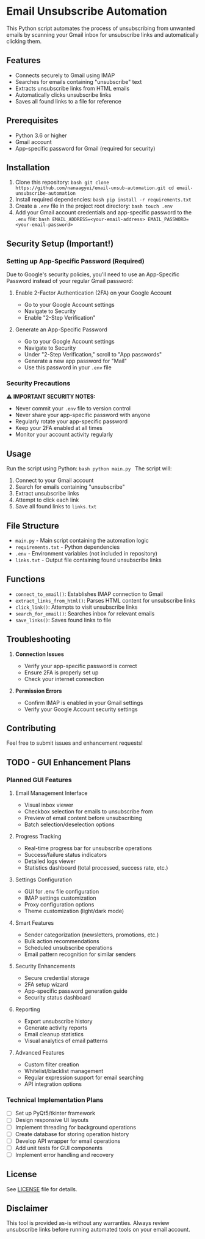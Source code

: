 # Email Unsubscribe Automation

This Python script automates the process of unsubscribing from unwanted emails by scanning your Gmail inbox for unsubscribe links and automatically clicking them.

## Features

- Connects securely to Gmail using IMAP
- Searches for emails containing "unsubscribe" text
- Extracts unsubscribe links from HTML emails
- Automatically clicks unsubscribe links
- Saves all found links to a file for reference

## Prerequisites

- Python 3.6 or higher
- Gmail account
- App-specific password for Gmail (required for security)

## Installation

1. Clone this repository:
``bash
git clone https://github.com/nanaagyei/email-unsub-automation.git
cd email-unsubscribe-automation
``
2. Install required dependencies:
``bash
pip install -r requirements.txt
``
3. Create a `.env` file in the project root directory:
``bash
touch .env
``
4. Add your Gmail account credentials and app-specific password to the `.env` file:
``bash
EMAIL_ADDRESS=<your-email-address>
EMAIL_PASSWORD=<your-email-password>
``
## Security Setup (Important!)

### Setting up App-Specific Password (Required)
Due to Google's security policies, you'll need to use an App-Specific Password instead of your regular Gmail password:

1. Enable 2-Factor Authentication (2FA) on your Google Account
   - Go to your Google Account settings
   - Navigate to Security
   - Enable "2-Step Verification"

2. Generate an App-Specific Password
   - Go to your Google Account settings
   - Navigate to Security
   - Under "2-Step Verification," scroll to "App passwords"
   - Generate a new app password for "Mail"
   - Use this password in your `.env` file

### Security Precautions

⚠️ **IMPORTANT SECURITY NOTES:**
- Never commit your `.env` file to version control
- Never share your app-specific password with anyone
- Regularly rotate your app-specific password
- Keep your 2FA enabled at all times
- Monitor your account activity regularly

## Usage

Run the script using Python:
``bash
python main.py
``
The script will:
1. Connect to your Gmail account
2. Search for emails containing "unsubscribe"
3. Extract unsubscribe links
4. Attempt to click each link
5. Save all found links to `links.txt`

## File Structure

- `main.py` - Main script containing the automation logic
- `requirements.txt` - Python dependencies
- `.env` - Environment variables (not included in repository)
- `links.txt` - Output file containing found unsubscribe links

## Functions

- `connect_to_email()`: Establishes IMAP connection to Gmail
- `extract_links_from_html()`: Parses HTML content for unsubscribe links
- `click_link()`: Attempts to visit unsubscribe links
- `search_for_email()`: Searches inbox for relevant emails
- `save_links()`: Saves found links to file

## Troubleshooting

1. **Connection Issues**
   - Verify your app-specific password is correct
   - Ensure 2FA is properly set up
   - Check your internet connection

2. **Permission Errors**
   - Confirm IMAP is enabled in your Gmail settings
   - Verify your Google Account security settings

## Contributing

Feel free to submit issues and enhancement requests!

## TODO - GUI Enhancement Plans

### Planned GUI Features
1. Email Management Interface
   - Visual inbox viewer
   - Checkbox selection for emails to unsubscribe from
   - Preview of email content before unsubscribing
   - Batch selection/deselection options

2. Progress Tracking
   - Real-time progress bar for unsubscribe operations
   - Success/failure status indicators
   - Detailed logs viewer
   - Statistics dashboard (total processed, success rate, etc.)

3. Settings Configuration
   - GUI for .env file configuration
   - IMAP settings customization
   - Proxy configuration options
   - Theme customization (light/dark mode)

4. Smart Features
   - Sender categorization (newsletters, promotions, etc.)
   - Bulk action recommendations
   - Scheduled unsubscribe operations
   - Email pattern recognition for similar senders

5. Security Enhancements
   - Secure credential storage
   - 2FA setup wizard
   - App-specific password generation guide
   - Security status dashboard

6. Reporting
   - Export unsubscribe history
   - Generate activity reports
   - Email cleanup statistics
   - Visual analytics of email patterns

7. Advanced Features
   - Custom filter creation
   - Whitelist/blacklist management
   - Regular expression support for email searching
   - API integration options

### Technical Implementation Plans
- [ ] Set up PyQt5/tkinter framework
- [ ] Design responsive UI layouts
- [ ] Implement threading for background operations
- [ ] Create database for storing operation history
- [ ] Develop API wrapper for email operations
- [ ] Add unit tests for GUI components
- [ ] Implement error handling and recovery

## License

See [LICENSE](LICENSE) file for details.

## Disclaimer

This tool is provided as-is without any warranties. Always review unsubscribe links before running automated tools on your email account.